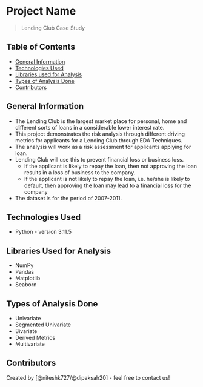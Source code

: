 # Project Name
> Lending Club Case Study


## Table of Contents
* [General Information](#general-information)
* [Technologies Used](#technologies-used)
* [Libraries used for Analysis](#libraries-used-for-analysis)
* [Types of Analysis Done](#types-of-analysis-done)
* [Contributors](#contributors)

## General Information
- The Lending Club is the largest market place for personal, home and different sorts of loans in a considerable lower interest rate.
- This project demonstrates the risk analysis through different driving metrics for applicants for a Lending Club through EDA Techniques.
- The analysis will work as a risk assessment for applicants applying for loan.
- Lending Club will use this to prevent financial loss or business loss.
    - If the applicant is likely to repay the loan, then not approving the loan results in a loss of business to the company.
    - If the applicant is not likely to repay the loan, i.e. he/she is likely to default, then approving the loan may lead to a financial loss for the company
- The dataset is for the period of 2007-2011.

## Technologies Used
- Python - version 3.11.5

## Libraries Used for Analysis
- NumPy
- Pandas
- Matplotlib
- Seaborn

## Types of Analysis Done
- Univariate
- Segmented Univariate
- Bivariate
- Derived Metrics
- Multivariate

## Contributors
Created by [@niteshk727/@dipaksah20] - feel free to contact us!

<!-- ## License -->
<!-- This project is open source and available under the [... License](). -->

<!-- You don't have to include all sections - just the one's relevant to your project -->
